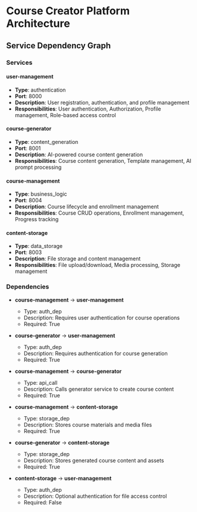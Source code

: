# Course Creator Platform Architecture

## Service Dependency Graph

### Services

#### user-management
- **Type**: authentication
- **Port**: 8000
- **Description**: User registration, authentication, and profile management
- **Responsibilities**: User authentication, Authorization, Profile management, Role-based access control

#### course-generator
- **Type**: content_generation
- **Port**: 8001
- **Description**: AI-powered course content generation
- **Responsibilities**: Course content generation, Template management, AI prompt processing

#### course-management
- **Type**: business_logic
- **Port**: 8004
- **Description**: Course lifecycle and enrollment management
- **Responsibilities**: Course CRUD operations, Enrollment management, Progress tracking

#### content-storage
- **Type**: data_storage
- **Port**: 8003
- **Description**: File storage and content management
- **Responsibilities**: File upload/download, Media processing, Storage management

### Dependencies

- **course-management** → **user-management**
  - Type: auth_dep
  - Description: Requires user authentication for course operations
  - Required: True

- **course-generator** → **user-management**
  - Type: auth_dep
  - Description: Requires authentication for course generation
  - Required: True

- **course-management** → **course-generator**
  - Type: api_call
  - Description: Calls generator service to create course content
  - Required: True

- **course-management** → **content-storage**
  - Type: storage_dep
  - Description: Stores course materials and media files
  - Required: True

- **course-generator** → **content-storage**
  - Type: storage_dep
  - Description: Stores generated course content and assets
  - Required: True

- **content-storage** → **user-management**
  - Type: auth_dep
  - Description: Optional authentication for file access control
  - Required: False

